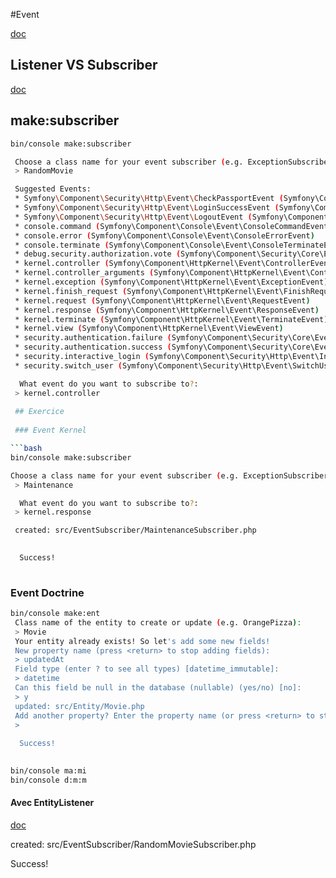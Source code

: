 #Event

[doc](https://symfony.com/doc/current/components/http_kernel.html#the-workflow-of-a-request)

## Listener VS Subscriber

[doc](https://symfony.com/doc/current/event_dispatcher.html#listeners-or-subscribers)

## make:subscriber


```bash
bin/console make:subscriber

 Choose a class name for your event subscriber (e.g. ExceptionSubscriber):
 > RandomMovie

 Suggested Events:
 * Symfony\Component\Security\Http\Event\CheckPassportEvent (Symfony\Component\Security\Http\Event\CheckPassportEvent)
 * Symfony\Component\Security\Http\Event\LoginSuccessEvent (Symfony\Component\Security\Http\Event\LoginSuccessEvent)
 * Symfony\Component\Security\Http\Event\LogoutEvent (Symfony\Component\Security\Http\Event\LogoutEvent)
 * console.command (Symfony\Component\Console\Event\ConsoleCommandEvent)
 * console.error (Symfony\Component\Console\Event\ConsoleErrorEvent)
 * console.terminate (Symfony\Component\Console\Event\ConsoleTerminateEvent)
 * debug.security.authorization.vote (Symfony\Component\Security\Core\Event\VoteEvent)
 * kernel.controller (Symfony\Component\HttpKernel\Event\ControllerEvent)
 * kernel.controller_arguments (Symfony\Component\HttpKernel\Event\ControllerArgumentsEvent)
 * kernel.exception (Symfony\Component\HttpKernel\Event\ExceptionEvent)
 * kernel.finish_request (Symfony\Component\HttpKernel\Event\FinishRequestEvent)
 * kernel.request (Symfony\Component\HttpKernel\Event\RequestEvent)
 * kernel.response (Symfony\Component\HttpKernel\Event\ResponseEvent)
 * kernel.terminate (Symfony\Component\HttpKernel\Event\TerminateEvent)
 * kernel.view (Symfony\Component\HttpKernel\Event\ViewEvent)
 * security.authentication.failure (Symfony\Component\Security\Core\Event\AuthenticationFailureEvent)
 * security.authentication.success (Symfony\Component\Security\Core\Event\AuthenticationSuccessEvent)
 * security.interactive_login (Symfony\Component\Security\Http\Event\InteractiveLoginEvent)
 * security.switch_user (Symfony\Component\Security\Http\Event\SwitchUserEvent)

  What event do you want to subscribe to?:
 > kernel.controller
 
 ## Exercice 
 
 ### Event Kernel

```bash
bin/console make:subscriber

Choose a class name for your event subscriber (e.g. ExceptionSubscriber):
 > Maintenance

  What event do you want to subscribe to?:
 > kernel.response

 created: src/EventSubscriber/MaintenanceSubscriber.php

           
  Success! 
           
```

### Event Doctrine

```bash
bin/console make:ent
 Class name of the entity to create or update (e.g. OrangePizza):
 > Movie
 Your entity already exists! So let's add some new fields!
 New property name (press <return> to stop adding fields):
 > updatedAt
 Field type (enter ? to see all types) [datetime_immutable]:
 > datetime
 Can this field be null in the database (nullable) (yes/no) [no]:
 > y
 updated: src/Entity/Movie.php
 Add another property? Enter the property name (or press <return> to stop adding fields):
 > 
           
  Success! 
           
```

```bash
bin/console ma:mi
bin/console d:m:m
```

#### Avec EntityListener

[doc](https://symfony.com/doc/current/doctrine/events.html#doctrine-entity-listeners)


 created: src/EventSubscriber/RandomMovieSubscriber.php

           
  Success! 
           
```
